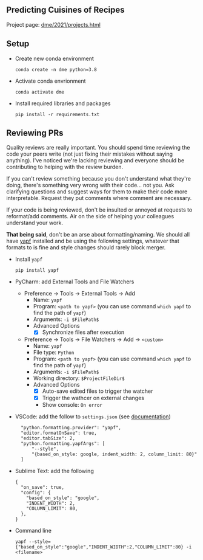 ## Predicting Cuisines of Recipes

Project page: [dme/2021/projects.html](https://www.inf.ed.ac.uk/teaching/courses/dme/2021/projects.html#predicting-cuisines-of-recipes)


## Setup
- Create new conda environment
  ```
  conda create -n dme python=3.8
  ```
- Activate conda envrionment
  ```
  conda activate dme
  ```
- Install required libraries and packages
  ```
  pip install -r requirements.txt
  ```

## Reviewing PRs
Quality reviews are really important. You should spend time reviewing the code your peers write (not just fixing their mistakes without saying anything). I've noticed we're lacking reviewing and everyone should be contributing to helping with the review burden.

If you can't review something because you don't understand what they're doing, there's something very wrong with their code... not you. Ask clarifying questions and suggest ways for them to make their code more interpretable. Request they put comments where comment are necessary.

If your code is being reviewed, don't be insulted or annoyed at requests to reformat/add comments. Air on the side of helping your colleagues understand your work.

**That being said**, don't be an arse about formatting/naming. We should all have [yapf](https://github.com/google/yapf) installed and be using the following settings, whatever that formats to is fine and style changes should rarely block merger.
- Install `yapf`
  ```
  pip install yapf
  ```
- PyCharm: add External Tools and File Watchers
  - Preference -> Tools -> External Tools -> Add
    -  Name: `yapf`
    -  Program: `<path to yapf>` (you can use command `which yapf` to find the path of `yapf`)
    -  Arguments: `-i $FilePath$`
    -  Advanced Options
       -  [x] Synchronize files after execution
  - Preference -> Tools -> File Watchers -> Add -> `<custom>`
    - Name: `yapf`
    - File type: `Python`
    - Program: `<path to yapf>` (you can use command `which yapf` to find the path of `yapf`)
    - Arguments: `-i $FilePath$`
    - Working directory: `$ProjectFileDir$`
    - Advanced Options
      - [x] Auto-save edited files to trigger the watcher
      - [x] Trigger the wathcer on external changes
      - Show console: `On error` 
- VSCode: add the follow to `settings.json` (see [documentation](https://code.visualstudio.com/docs/getstarted/settings#_settings-file-locations))
  ```
    "python.formatting.provider": "yapf",
    "editor.formatOnSave": true,
    "editor.tabSize": 2,
    "python.formatting.yapfArgs": [
        "--style",
        "{based_on_style: google, indent_width: 2, column_limit: 80}"
    ]
  ```
- Sublime Text: add the following
  ```
  {
    "on_save": true,
    "config": {
      "based_on_style": "google",
      "INDENT_WIDTH": 2,
      "COLUMN_LIMIT": 80,
    },
  }
  ```

- Command line
  ```
  yapf --style={"based_on_style":"google","INDENT_WIDTH":2,"COLUMN_LIMIT":80} -i <filename>
  ```